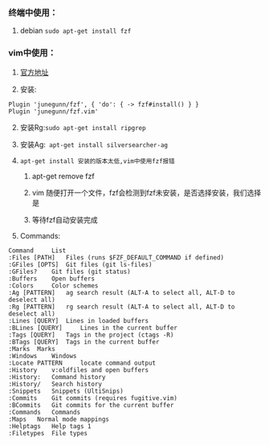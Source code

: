 ### 终端中使用：
1. debian `sudo apt-get install fzf`

### vim中使用：
1. [官方地址](https://github.com/junegunn/fzf.vim)

2. 安装:
```
Plugin 'junegunn/fzf', { 'do': { -> fzf#install() } }
Plugin 'junegunn/fzf.vim'
```
2. 安装Rg:`sudo apt-get install ripgrep`

2. 安装Ag:` apt-get install silversearcher-ag`

3. `apt-get install 安装的版本太低,vim中使用fzf报错`
    1. apt-get remove fzf

    2. vim 随便打开一个文件，fzf会检测到fzf未安装，是否选择安装，我们选择是

    3. 等待fzf自动安装完成

4. Commands:
```
Command 	List
:Files [PATH] 	Files (runs $FZF_DEFAULT_COMMAND if defined)
:GFiles [OPTS] 	Git files (git ls-files)
:GFiles? 	Git files (git status)
:Buffers 	Open buffers
:Colors 	Color schemes
:Ag [PATTERN] 	ag search result (ALT-A to select all, ALT-D to deselect all)
:Rg [PATTERN] 	rg search result (ALT-A to select all, ALT-D to deselect all)
:Lines [QUERY] 	Lines in loaded buffers
:BLines [QUERY] 	Lines in the current buffer
:Tags [QUERY] 	Tags in the project (ctags -R)
:BTags [QUERY] 	Tags in the current buffer
:Marks 	Marks
:Windows 	Windows
:Locate PATTERN 	locate command output
:History 	v:oldfiles and open buffers
:History: 	Command history
:History/ 	Search history
:Snippets 	Snippets (UltiSnips)
:Commits 	Git commits (requires fugitive.vim)
:BCommits 	Git commits for the current buffer
:Commands 	Commands
:Maps 	Normal mode mappings
:Helptags 	Help tags 1
:Filetypes 	File types
```
